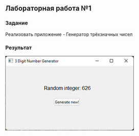 ## Лабораторная работа №1

### Задание
Реализовать приложение - Генератор трёхзначных чисел

### Результат

![alt text](img.png)

